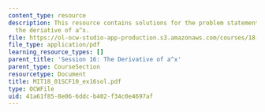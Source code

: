 ```yaml
---
content_type: resource
description: This resource contains solutions for the problem statements related to
  the deriative of a^x.
file: https://ol-ocw-studio-app-production.s3.amazonaws.com/courses/18-01sc-single-variable-calculus-fall-2010/41a61f858e066ddcb402f34c0e4697af_MIT18_01SCF10_ex16sol.pdf
file_type: application/pdf
learning_resource_types: []
parent_title: 'Session 16: The Derivative of a^x'
parent_type: CourseSection
resourcetype: Document
title: MIT18_01SCF10_ex16sol.pdf
type: OCWFile
uid: 41a61f85-8e06-6ddc-b402-f34c0e4697af
---
```

